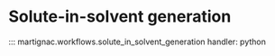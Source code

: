 # Solute-in-solvent generation

::: martignac.workflows.solute_in_solvent_generation
    handler: python
